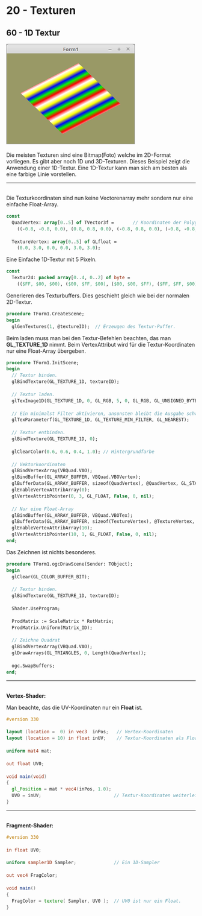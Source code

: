 # 20 - Texturen
## 60 - 1D Textur

<img src="image.png" alt="Selfhtml"><br><br>
Die meisten Texturen sind eine Bitmap(Foto) welche im 2D-Format vorliegen.
Es gibt aber noch 1D und 3D-Texturen. Dieses Beispiel zeigt die Anwendung einer 1D-Textur.
Eine 1D-Textur kann man sich am besten als eine farbige Linie vorstellen.
<hr><br>
Die Texturkoordinaten sind nun keine Vectorenarray mehr sondern nur eine einfache Float-Array.

```pascal
const
  QuadVertex: array[0..5] of TVector3f =       // Koordinaten der Polygone.
    ((-0.8, -0.8, 0.0), (0.8, 0.8, 0.0), (-0.8, 0.8, 0.0), (-0.8, -0.8, 0.0), (0.8, -0.8, 0.0), (0.8, 0.8, 0.0));

  TextureVertex: array[0..5] of GLfloat =
    (0.0, 3.0, 0.0, 0.0, 3.0, 3.0);
```

Eine Einfache 1D-Textur mit 5 Pixeln.

```pascal
const
  Textur24: packed array[0..4, 0..2] of byte =
    (($FF, $00, $00), ($00, $FF, $00), ($00, $00, $FF), ($FF, $FF, $00), ($FF, $FF, $FF));
```

Generieren des Texturbuffers.
Dies geschieht gleich wie bei der normalen 2D-Textur.

```pascal
procedure TForm1.CreateScene;
begin
  glGenTextures(1, @textureID);  // Erzeugen des Textur-Puffer.
```

Beim laden muss man bei den Textur-Befehlen beachten, das man <b>GL_TEXTURE_1D</b> nimmt.
Beim VertexAttribut wird für die Textur-Koordinaten nur eine Float-Array übergeben.

```pascal
procedure TForm1.InitScene;
begin
  // Textur binden.
  glBindTexture(GL_TEXTURE_1D, textureID);

  // Textur laden.
  glTexImage1D(GL_TEXTURE_1D, 0, GL_RGB, 5, 0, GL_RGB, GL_UNSIGNED_BYTE, @Textur24);

  // Ein minimalst Filter aktivieren, ansonsten bleibt die Ausgabe schwarz.
  glTexParameterf(GL_TEXTURE_1D, GL_TEXTURE_MIN_FILTER, GL_NEAREST);

  // Textur entbinden.
  glBindTexture(GL_TEXTURE_1D, 0);

  glClearColor(0.6, 0.6, 0.4, 1.0); // Hintergrundfarbe

  // Vektorkoordinaten
  glBindVertexArray(VBQuad.VAO);
  glBindBuffer(GL_ARRAY_BUFFER, VBQuad.VBOVertex);
  glBufferData(GL_ARRAY_BUFFER, sizeof(QuadVertex), @QuadVertex, GL_STATIC_DRAW);
  glEnableVertexAttribArray(0);
  glVertexAttribPointer(0, 3, GL_FLOAT, False, 0, nil);

  // Nur eine Float-Array
  glBindBuffer(GL_ARRAY_BUFFER, VBQuad.VBOTex);
  glBufferData(GL_ARRAY_BUFFER, sizeof(TextureVertex), @TextureVertex, GL_STATIC_DRAW);
  glEnableVertexAttribArray(10);
  glVertexAttribPointer(10, 1, GL_FLOAT, False, 0, nil);
end;
```

Das Zeichnen ist nichts besonderes.

```pascal
procedure TForm1.ogcDrawScene(Sender: TObject);
begin
  glClear(GL_COLOR_BUFFER_BIT);

  // Textur binden.
  glBindTexture(GL_TEXTURE_1D, textureID);

  Shader.UseProgram;

  ProdMatrix := ScaleMatrix * RotMatrix;
  ProdMatrix.Uniform(Matrix_ID);

  // Zeichne Quadrat
  glBindVertexArray(VBQuad.VAO);
  glDrawArrays(GL_TRIANGLES, 0, Length(QuadVertex));

  ogc.SwapBuffers;
end;
```

<hr><br>
<b>Vertex-Shader:</b>

Man beachte, das die UV-Koordinaten nur ein <b>Float</b> ist.

```glsl
#version 330

layout (location =  0) in vec3  inPos;   // Vertex-Koordinaten
layout (location = 10) in float inUV;    // Textur-Koordinaten als Float-Array

uniform mat4 mat;

out float UV0;

void main(void)
{
  gl_Position = mat * vec4(inPos, 1.0);
  UV0 = inUV;                           // Textur-Koordinaten weiterleiten.
}

```

<hr><br>
<b>Fragment-Shader:</b>

```glsl
#version 330

in float UV0;

uniform sampler1D Sampler;              // Ein 1D-Sampler

out vec4 FragColor;

void main()
{
  FragColor = texture( Sampler, UV0 );  // UV0 ist nur ein Float.
}

```


